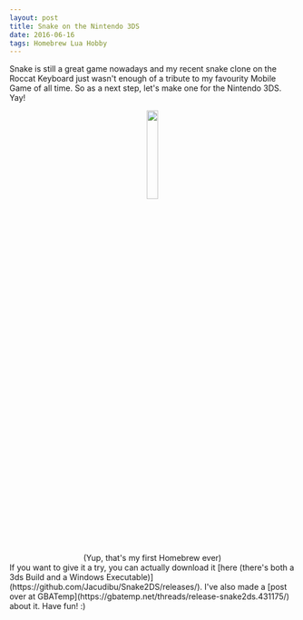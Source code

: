 ```yaml
---
layout: post
title: Snake on the Nintendo 3DS
date: 2016-06-16
tags: Homebrew Lua Hobby
---
```

Snake is still a great game nowadays and my recent snake clone on the Roccat Keyboard just wasn't enough of a tribute to my favourity Mobile Game of all time. So as a next step, let's make one for the Nintendo 3DS. Yay!
<center><img src = "{{site.url}}/assets/images/screenshots/snake2ds.png" style = "width:20%;height:20%"><br>(Yup, that's my first Homebrew ever)</center>
If you want to give it a try, you can actually download it [here (there's both a 3ds Build and a Windows Executable)](https://github.com/Jacudibu/Snake2DS/releases/). I've also made a [post over at GBATemp](https://gbatemp.net/threads/release-snake2ds.431175/) about it. Have fun! :)